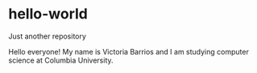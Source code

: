 # hello-world
Just another repository 

Hello everyone! My name is Victoria Barrios and I am studying computer science at Columbia University. 
